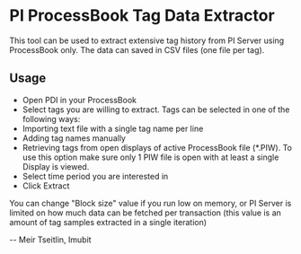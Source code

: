 # PI ProcessBook Tag Data Extractor

This tool can be used to extract extensive tag history from PI Server using ProcessBook only. The data can saved in CSV files (one file per tag).

## Usage

* Open PDI in your ProcessBook
* Select tags you are willing to extract. Tags can be selected in one of the following ways:
 * Importing text file with a single tag name per line
 * Adding tag names manually
 * Retrieving tags from open displays of active ProcessBook file (*.PIW). To use this option make sure only 1 PIW file is open with at least a single Display is viewed.
* Select time period you are interested in
* Click Extract

You can change "Block size" value if you run low on memory, or PI Server is limited on how much data can be fetched per transaction (this value is an amount of tag samples extracted in a single iteration)
 
 
-- Meir Tseitlin, Imubit